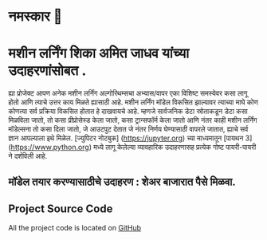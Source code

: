 # नमस्कार  👋

# मशीन लर्निंग शिका अमित जाधव यांच्या उदाहरणांसोबत .

 ह्या प्रोजेक्ट आपण अनेक मशीन लर्निंग अल्गोरिथम्सचा अभ्यास/वापर एका विशिष्ट समस्येवर कसा लागू होतो आणि त्याचे उत्तर काय मिळते ह्यासाठी आहे.
 मशीन लर्निंग मॉडेल विकसित झाल्यावर त्याच्या माघे  कोण कोणत्या सर्व प्रक्रिया विकसित होतात हे दाखवायचे आहे. म्हणजे सार्वजनिक डेटा स्रोताकडून डेटा कसा मिळविला जातो, तो कसा प्रीप्रोसेस्ड केला जातो, कसा ट्रान्सफॉर्म केला जातो आणि नंतर काही मशीन लर्निंग मॉडेल्सना तो कसा दिला जातो,  जे आउटपुट देतात जे नंतर निर्णय घेण्यासाठी वापरले जातात, ह्याचे सर्व ज्ञान आपल्याला इथे मिळेल. [ज्युपिटर नोटबुक] (https://jupyter.org) च्या माध्यमातून [पायथन 3] (https://www.python.org) मध्ये लागू केलेल्या व्यावहारिक उदाहरणासह प्रत्येक गोष्ट पायरी-पायरी ने दर्शविली आहे.


## मॉडेल तयार करण्यासाठीचे उदाहरण : शेअर बाजारात पैसे मिळवा.

## Project Source Code

All the project code is located on [GitHub](https://github.com/amit2014/ml_algo_tour)
